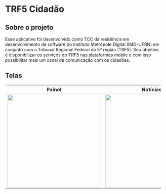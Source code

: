 #  TRF5 Cidadão

## Sobre o projeto

Esse aplicativo foi desenvolvido como TCC da residência em desenvolvimento de software do Instituto Metrópole Digital (IMD-UFRN) em conjunto com o Tribunal Regional Federal da 5º região (TRF5). Seu objetivo é disponibilizar os serviços do TRF5 nas plataformas mobile e com isso possibilitar mais um canal de comunicação com os cidadões.

## Telas

Painel     |  Notícias | Contatos
--------- | ---------------- | ----------------
<img src="https://github.com/kaiquecodes/Projetos-mobile/blob/main/TRF5%20Cidad%C3%A3o/Screenshot_20230319_223914.jpg" width = 300px> | <img src="https://github.com/kaiquecodes/Projetos-mobile/blob/main/TRF5%20Cidad%C3%A3o/Screenshot_20230319_155637.jpg" width = 300px> | <img src="https://github.com/kaiquecodes/Projetos-mobile/blob/main/TRF5%20Cidad%C3%A3o/Screenshot_20230319_223950.jpg" width = 300px> 



